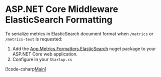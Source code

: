 # ASP.NET Core Middleware ElasticSearch Formatting

To serialize metrics in ElasticSearch document format when `/metrics` or `/metrics-text` is requested:

1. Add the [App.Metrics.Formatters.ElasticSearch](https://www.nuget.org/packages/App.Metrics.Formatters.ElasticSearch/) nuget package to your ASP.NET Core web application.
1. Configure in your `Startup.cs`

[!code-csharp[Main](../../src/samples/AppMetrics.Startup.CodeSnippets/StartupElasticSearch.cs?highlight=6,7,8)]